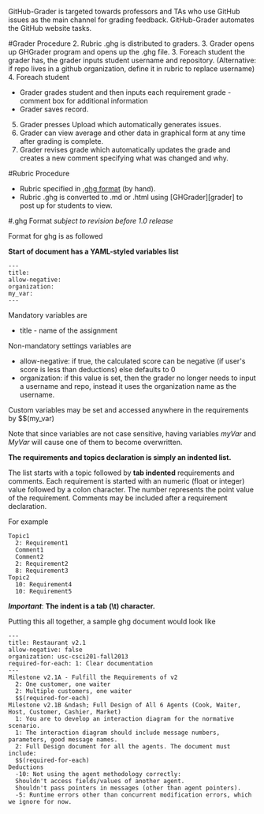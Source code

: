 GitHub-Grader is targeted towards professors and TAs who use GitHub issues as 
the main channel for grading feedback. GitHub-Grader automates the GitHub 
website tasks.


#Grader Procedure
2. Rubric .ghg is distributed to graders.
3. Grader opens up GHGrader program and opens up the .ghg file.
3. Foreach student the grader has, the grader inputs student username and repository. (Alternative: if repo lives in a github organization, define it in rubric to replace username)
4. Foreach student
  + Grader grades student and then inputs each requirement grade - comment box for additional information
  + Grader saves record.
5. Grader presses Upload which automatically generates issues.
7. Grader can view average and other data in graphical form at any time after grading is complete.
6. Grader revises grade which automatically updates the grade and creates a new comment specifying what was changed and why.

#Rubric Procedure
- Rubric specified in [.ghg format][ghg] (by hand).
- Rubric .ghg is converted to .md or .html using [GHGrader][grader] to post up for students to view.


#.ghg Format
*subject to revision before 1.0 release*

Format for ghg is as followed

**Start of document has a YAML-styled variables list**

	---
	title: 
	allow-negative: 
	organization: 
	my_var:
	---


Mandatory variables are

+ title - name of the assignment

Non-mandatory settings variables are

+ allow-negative: if true, the calculated score can be negative (if user's score is less than deductions) else defaults to 0
+ organization: if this value is set, then the grader no longer needs to input a username and repo, instead it uses the organization name as the username.

Custom variables may be set and accessed anywhere in the requirements by $$(my_var)

Note that since variables are not case sensitive, having variables *myVar* and *MyVar* will cause one of them to become overwritten.

**The requirements and topics declaration is simply an indented list.**

The list starts with a topic followed by **tab indented** requirements and comments. 
Each requirement is started with an numeric (float or integer) value followed by a colon character. 
The number represents the point value of the requirement. 
Comments may be included after a requirement declaration.

For example

	Topic1
	  2: Requirement1
	  Comment1
	  Comment2
	  2: Requirement2
	  8: Requirement3
	Topic2
	  10: Requirement4
	  10: Requirement5

***Important***: **The indent is a tab (\t) character.**

Putting this all together, a sample ghg document would look like

	---
	title: Restaurant v2.1
	allow-negative: false
	organization: usc-csci201-fall2013
	required-for-each: 1: Clear documentation
	---
	Milestone v2.1A - Fulfill the Requirements of v2
	  2: One customer, one waiter
	  2: Multiple customers, one waiter
	  $$(required-for-each)
	Milestone v2.1B &ndash; Full Design of All 6 Agents (Cook, Waiter, Host, Customer, Cashier, Market)
	  1: You are to develop an interaction diagram for the normative scenario.
	  1: The interaction diagram should include message numbers, parameters, good message names.
	  2: Full Design document for all the agents. The document must include:
	  $$(required-for-each)
	Deductions
	  -10: Not using the agent methodology correctly:
	  Shouldn't access fields/values of another agent.
	  Shouldn't pass pointers in messages (other than agent pointers).
	  -5: Runtime errors other than concurrent modification errors, which we ignore for now.


[ghg]: #ghg-format